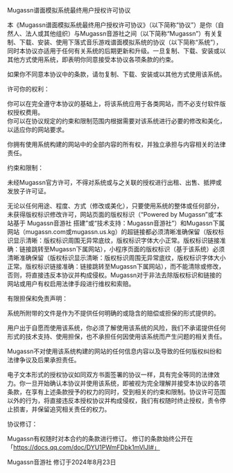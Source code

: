 Mugassn谱面模拟系统最终用户授权许可协议

本《Mugassn谱面模拟系统最终用户授权许可协议》（以下简称“协议”）是你（自然人、法人或其他组织）与Mugassn音游社之间（以下简称“Mugassn”）有关复制、下载、安装、使用下落式音乐游戏谱面模拟系统的协议（以下简称“系统”），同时本协议亦适用于任何有关系统的后期更新和升级。一旦复制、下载、安装或以其他方式使用系统，即表明你同意接受本协议各项条款的约束。

如果你不同意本协议中的条款，请勿复制、下载、安装或以其他方式使用该系统。

许可你的权利：

你可以在完全遵守本协议的基础上，将该系统应用于各类网站，而不必支付软件版权授权费用。    
你可以在协议规定的约束和限制范围内根据需要对该系统进行必要的修改和美化，以适应你的网站要求。    

你拥有使用系统构建的网站中的全部内容的所有权，并独立承担与内容相关的法律责任。

约束和限制：

未经Mugassn官方许可，不得对系统或与之关联的授权进行出租、出售、抵押或发放子许可证。
    
无论以任何用途、程度、方式（修改或美化），只要使用系统的整体或任何部分，未获得版权标识修改许可，网站页面的版权标识（“Powered by Mugassn”或“本站基于 Mugassn音游社 搭建”或“技术支持：Mugassn音游社”）和Mugassn下属网站（mugassn.com或mugassn.us.kg）的超链接都必须清晰准确保留（版权标识显示清晰：版权标识周围无异常底纹，版权标识字体大小正常。版权标识链接准确：链接跳转至Mugassn下属网站），小程序页面的版权标识（基于该系统）必须清晰准确保留（版权标识显示清晰：版权标识周围无异常底纹，版权标识字体大小正常。版权标识链接准确：链接跳转至Mugassn下属网站），而不能清除或修改，否则，将直接违反本协议并构成侵权。Mugassn对于非法去除版权标识和链接的网站或用户有权启用法律手段进行维权和索赔。

有限担保和免责声明：

系统所附带的文件是作为不提供任何明确的或隐含的赔偿或担保的形式提供的。

用户出于自愿而使用该系统，你必须了解使用该系统的风险，我们不承诺提供任何形式的技术支持、使用担保，也不承担任何因使用该系统而产生问题的相关责任。

Mugassn不对使用该系统构建的网站的任何信息内容以及导致的任何版权纠纷和法律争议及后果承担责任。

电子文本形式的授权协议如同双方书面签署的协议一样，具有完全等同的法律效力。你一旦开始确认本协议并使用该系统，即被视为完全理解并接受本协议的各项条款，在享有上述条款授予的权力的同时，受到相关的约束和限制。协议许可范围以外的行为，将直接违反本授权协议并构成侵权，我们有权随时终止授权，责令停止损害，并保留追究相关责任的权力。

协议修订：

Mugassn有权随时对本合约的条款进行修订。  修订的条款始终公开在「https://docs.qq.com/doc/DYU1PWmFDbk1mVlJI#」

Mugassn音游社
修订于2024年8月23日
